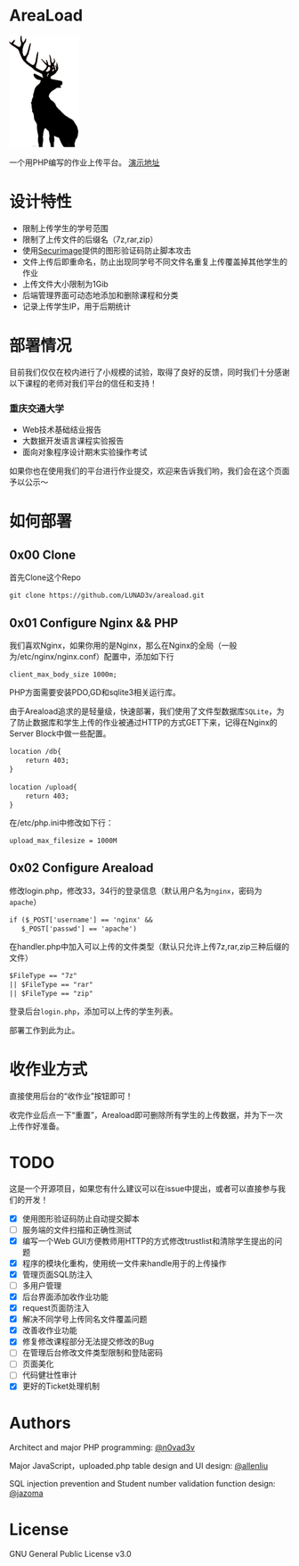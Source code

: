 # AreaLoad

![AreaLoad](./img/areaload.png)

一个用PHP编写的作业上传平台。
[演示地址](https://lunaluna.org/areaload)

# 设计特性

* 限制上传学生的学号范围
* 限制了上传文件的后缀名（7z,rar,zip）
* 使用[Securimage](https://www.phpcaptcha.org/)提供的图形验证码防止脚本攻击
* 文件上传后即重命名，防止出现同学号不同文件名重复上传覆盖掉其他学生的作业
* 上传文件大小限制为1Gib
* 后端管理界面可动态地添加和删除课程和分类
* 记录上传学生IP，用于后期统计

# 部署情况

目前我们仅仅在校内进行了小规模的试验，取得了良好的反馈，同时我们十分感谢以下课程的老师对我们平台的信任和支持！

### 重庆交通大学

* Web技术基础结业报告
* 大数据开发语言课程实验报告
* 面向对象程序设计期末实验操作考试

如果你也在使用我们的平台进行作业提交，欢迎来告诉我们哟，我们会在这个页面予以公示～

# 如何部署

## 0x00 Clone

首先Clone这个Repo
```
git clone https://github.com/LUNAD3v/areaload.git
```

## 0x01 Configure Nginx && PHP

我们喜欢Nginx，如果你用的是Nginx，那么在Nginx的全局（一般为/etc/nginx/nginx.conf）配置中，添加如下行
```
client_max_body_size 1000m;
```
PHP方面需要安装PDO,GD和sqlite3相关运行库。

由于Areaload追求的是轻量级，快速部署，我们使用了文件型数据库`SQLite`，为了防止数据库和学生上传的作业被通过HTTP的方式GET下来，记得在Nginx的Server Block中做一些配置。
```
location /db{
    return 403;
}

location /upload{
    return 403;
}
```

在/etc/php.ini中修改如下行：
```
upload_max_filesize = 1000M
```

## 0x02 Configure Areaload

修改login.php，修改33，34行的登录信息（默认用户名为`nginx`，密码为`apache`）
```
if ($_POST['username'] == 'nginx' &&
   $_POST['passwd'] == 'apache')
```
在handler.php中加入可以上传的文件类型（默认只允许上传7z,rar,zip三种后缀的文件）
```
$FileType == "7z"
|| $FileType == "rar"
|| $FileType == "zip"
```
登录后台`login.php`，添加可以上传的学生列表。

部署工作到此为止。

# 收作业方式

直接使用后台的“收作业”按钮即可！

收完作业后点一下“重置”，Areaload即可删除所有学生的上传数据，并为下一次上传作好准备。

# TODO

这是一个开源项目，如果您有什么建议可以在issue中提出，或者可以直接参与我们的开发！

- [x] 使用图形验证码防止自动提交脚本
- [ ] 服务端的文件扫描和正确性测试
- [x] 编写一个Web GUI方便教师用HTTP的方式修改trustlist和清除学生提出的问题
- [x] 程序的模块化重构，使用统一文件来handle用于的上传操作
- [x] 管理页面SQL防注入
- [ ] 多用户管理
- [x] 后台界面添加收作业功能
- [x] request页面防注入
- [x] 解决不同学号上传同名文件覆盖问题
- [x] 改善收作业功能
- [x] 修复修改课程部分无法提交修改的Bug
- [ ] 在管理后台修改文件类型限制和登陆密码
- [ ] 页面美化
- [ ] 代码健壮性审计
- [x] 更好的Ticket处理机制

# Authors

Architect and major PHP programming:
[@n0vad3v](https://github.com/n0vad3v)

Major JavaScript，uploaded.php table design and UI design:
[@allenliu](https://github.com/allenliu123)

SQL injection prevention and Student number validation function design:
[@jazoma](https://github.com/jazoma)

# License

GNU General Public License v3.0
